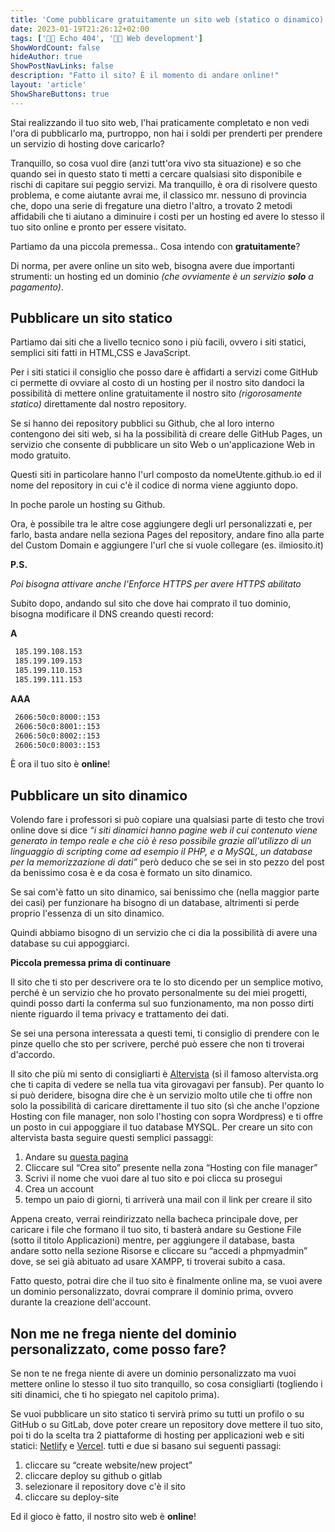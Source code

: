 ```yaml
---
title: 'Come pubblicare gratuitamente un sito web (statico o dinamico)'
date: 2023-01-19T21:26:12+02:00
tags: ['👨‍💻 Echo 404', '👨‍💻 Web development']
ShowWordCount: false
hideAuthor: true
ShowPostNavLinks: false
description: "Fatto il sito? È il momento di andare online!"
layout: 'article'
ShowShareButtons: true
---
```


Stai realizzando il tuo sito web, l'hai praticamente completato e non vedi l'ora di pubblicarlo ma, purtroppo, non hai i soldi per prenderti per prendere un servizio di hosting dove caricarlo?

Tranquillo, so cosa vuol dire (anzi tutt'ora vivo sta situazione) e so che quando sei in questo stato ti metti a cercare qualsiasi sito disponibile e rischi di capitare sui peggio servizi. Ma tranquillo, è ora di risolvere questo problema, e come aiutante avrai me, il classico mr. nessuno di provincia che, dopo una serie di fregature una dietro l'altro, a trovato 2 metodi affidabili che ti aiutano a diminuire i costi per un hosting ed avere lo stesso il tuo sito online e pronto per essere visitato.

Partiamo da una piccola premessa.. Cosa intendo con **gratuitamente**?

Di norma, per avere online un sito web, bisogna avere due importanti strumenti: un hosting ed un dominio _(che ovviamente è un servizio **solo** a pagamento)_.

## Pubblicare un sito statico

Partiamo dai siti che a livello tecnico sono i più facili, ovvero i siti statici, semplici siti fatti in HTML,CSS e JavaScript.

Per i siti statici il consiglio che posso dare è affidarti a servizi come GitHub ci permette di ovviare al costo di un hosting per il nostro sito dandoci la possibilità di mettere online gratuitamente il nostro sito _(rigorosamente statico)_ direttamente dal nostro repository.

Se si hanno dei repository pubblici su Github, che al loro interno contengono dei siti web, si ha la possibilità di creare delle GitHub Pages, un servizio che consente di pubblicare un sito Web o un'applicazione Web in modo gratuito.

Questi siti in particolare hanno l'url composto da nomeUtente.github.io ed il nome del repository in cui c'è il codice di norma viene aggiunto dopo.

In poche parole un hosting su Github.

Ora, è possibile tra le altre cose aggiungere degli url personalizzati e, per farlo, basta andare nella seziona Pages del repository, andare fino alla parte del Custom Domain e aggiungere l'url che si vuole collegare (es. ilmiosito.it)

**P.S.**

_Poi bisogna attivare anche l'Enforce HTTPS per avere HTTPS abilitato_

Subito dopo, andando sul sito che dove hai comprato il tuo dominio, bisogna modificare il DNS creando questi record:

**A**

```html
 185.199.108.153
 185.199.109.153
 185.199.110.153
 185.199.111.153

```

**AAA**

```html
 2606:50c0:8000::153
 2606:50c0:8001::153
 2606:50c0:8002::153
 2606:50c0:8003::153

```

È ora il tuo sito è **online**!

## Pubblicare un sito dinamico

Volendo fare i professori si può copiare una qualsiasi parte di testo che trovi online dove si dice _“i siti dinamici hanno pagine web il cui contenuto viene generato in tempo reale e che ciò è reso possibile grazie all'utilizzo di un linguaggio di scripting come ad esempio il PHP, e a MySQL, un database per la memorizzazione di dati”_ però deduco che se sei in sto pezzo del post da benissimo cosa è e da cosa è formato un sito dinamico.

Se sai com'è fatto un sito dinamico, sai benissimo che (nella maggior parte dei casi) per funzionare ha bisogno di un database, altrimenti si perde proprio l'essenza di un sito dinamico.

Quindi abbiamo bisogno di un servizio che ci dia la possibilità di avere una database su cui appoggiarci.

**Piccola premessa prima di continuare**

Il sito che ti sto per descrivere ora te lo sto dicendo per un semplice motivo, perché è un servizio che ho provato personalmente su dei miei progetti, quindi posso darti la conferma sul suo funzionamento, ma non posso dirti niente riguardo il tema privacy e trattamento dei dati.

Se sei una persona interessata a questi temi, ti consiglio di prendere con le pinze quello che sto per scrivere, perché può essere che non ti troverai d'accordo.

Il sito che più mi sento di consigliarti è [Altervista](https://it.altervista.org/) (sì il famoso altervista.org che ti capita di vedere se nella tua vita girovagavi per fansub). Per quanto lo si può deridere, bisogna dire che è un servizio molto utile che ti offre non solo la possibilità di caricare direttamente il tuo sito (sì che anche l'opzione Hosting con file manager, non solo l'hosting con sopra Wordpress) e ti offre un posto in cui appoggiare il tuo database MYSQL.
Per creare un sito con altervista basta seguire questi semplici passaggi:

1. Andare su [questa pagina](https://it.altervista.org/crea-sito-gratis.php)
2. Cliccare sul “Crea sito” presente nella zona “Hosting con file manager”
3. Scrivi il nome che vuoi dare al tuo sito e poi clicca su prosegui
4. Crea un account
5. tempo un paio di giorni, ti arriverà una mail con il link per creare il sito

Appena creato, verrai reindirizzato nella bacheca principale dove, per caricare i file che formano il tuo sito, ti basterà andare su Gestione File (sotto il titolo Applicazioni) mentre, per aggiungere il database, basta andare sotto nella sezione Risorse e cliccare su “accedi a phpmyadmin” dove, se sei già abituato ad usare XAMPP, ti troverai subito a casa.

Fatto questo, potrai dire che il tuo sito è finalmente online ma, se vuoi avere un dominio personalizzato, dovrai comprare il dominio prima, ovvero durante la creazione dell'account.

## Non me ne frega niente del dominio personalizzato, come posso fare?

Se non te ne frega niente di avere un dominio personalizzato ma vuoi mettere online lo stesso il tuo sito tranquillo, so cosa consigliarti (togliendo i siti dinamici, che ti ho spiegato nel capitolo prima).

Se vuoi pubblicare un sito statico ti servirà primo su tutti un profilo o su GitHub o su GitLab, dove poter creare un repository dove mettere il tuo sito, poi ti do la scelta tra 2 piattaforme di hosting per applicazioni web e siti statici: [Netlify](https://www.netlify.com/) e [Vercel](https://vercel.com/).
tutti e due si basano sui seguenti passagi:

1. cliccare su “create website/new project”
2. cliccare deploy su github o gitlab
3. selezionare il repository dove c'è il sito
4. cliccare su deploy-site
 

Ed il gioco è fatto, il nostro sito web è **online**!